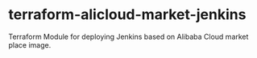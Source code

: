 # terraform-alicloud-market-jenkins
Terraform Module for deploying Jenkins based on Alibaba Cloud market place image.
